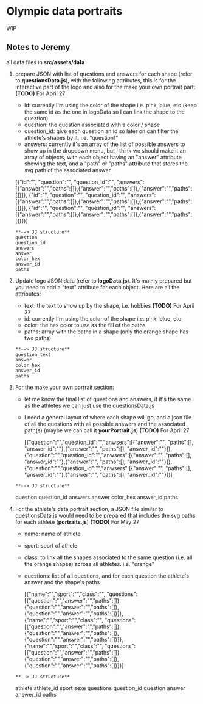 # Olympic data portraits

WIP

## Notes to Jeremy

all data files in **src/assets/data**

1. prepare JSON with list of questions and answers for each shape (refer to **questionsData.js**), with the following attributes, this is for the interactive part of the logo and also for the make your own portrait part: **(TODO)** For April 27
      - id: currently I'm using the color of the shape i.e. pink, blue, etc (keep the same id as the one in logoData so I can link the shape to the question)
      - question: the question associated with a color / shape
      - question_id: give each question an id so later on can filter the athlete's shapes by it, i.e. "question1"
      - answers: currently it's an array of the list of possible answers to show up in the dropdown menu, but I think we should make it an array of objects, with each object having an "answer" attribute showing the text, and a "path" or "paths" attribute that stores the svg path of the associated answer

      [{"id":"", "question":"", "question_id":"", "answers":[{"answer":"","paths":[]},{"answer":"","paths":[]},{"answer":"","paths":[]}]},
       {"id":"", "question":"", "question_id":"", "answers":[{"answer":"","paths":[]},{"answer":"","paths":[]},{"answer":"","paths":[]}]},
       {"id":"", "question":"", "question_id":"", "answers":[{"answer":"","paths":[]},{"answer":"","paths":[]},{"answer":"","paths":[]}]}]

       **--> JJ structure**
       question
       question_id
       answers
       answer
       color_hex
       answer_id
       paths
        
3. Update logo JSON data (refer to **logoData.js**).  It's mainly prepared but you need to add a "text" attribute for each object.  Here are all the attributes:
      - text: the text to show up by the shape, i.e. hobbies **(TODO)** For April 27
      - id: currently I'm using the color of the shape i.e. pink, blue, etc 
      - color: the hex color to use as the fill of the paths
      - paths: array with the paths in a shape (only the orange shape has two paths)

       **--> JJ structure**
       question_text
       answer
       color_hex
       answer_id
       paths

4. For the make your own portrait section:
      - let me know the final list of questions and answers, if it's the same as the athletes we can just use the questionsData.js
      - I need a general layout of where each shape will go, and a json file of all the questions with all possible answers and the associated path(s) (maybe we can call it **yourPortrait.js**) **(TODO)** For April 27

        [{"question":"","question_id":"","anwsers":[{"answer":"", "paths":[], "answer_id":""},{"answer":"", "paths":[], "answer_id":""}]},
        {"question":"","question_id":"","anwsers":[{"answer":"", "paths":[], "answer_id":""},{"answer":"", "paths":[], "answer_id":""}]},
        {"question":"","question_id":"","anwsers":[{"answer":"", "paths":[], "answer_id":""},{"answer":"", "paths":[], "answer_id":""}]}]

       **--> JJ structure**
      question
      question_id
      answers
      answer
      color_hex
      answer_id
      paths


5. For the athlete's data portrait section, a JSON file similar to questionsData.js would need to be prepared that includes the svg paths for each athlete (**portraits.js**) **(TODO)** For May 27
      - name: name of athlete
      - sport: sport of athele
      - class: to link all the shapes associated to the same question (i.e. all the orange shapes) across all athletes.  i.e. "orange"
      - questions: list of all questions, and for each question the athlete's answer and the shape's paths
  
        [{"name":"","sport":"","class":"", "questions": [{"question":"","answer":"","paths":[]},{"question":"","answer":"","paths":[]},{"question":"","answer":"","paths":[]}]},
        {"name":"","sport":"","class":"", "questions": [{"question":"","answer":"","paths":[]},{"question":"","answer":"","paths":[]},{"question":"","answer":"","paths":[]}]},
        {"name":"","sport":"","class":"", "questions": [{"question":"","answer":"","paths":[]},{"question":"","answer":"","paths":[]},{"question":"","answer":"","paths":[]}]}]
    
       **--> JJ structure**
      athlete
      athlete_id
      sport
      sexe
      questions
      question_id
      question
      answer
      answer_id
      paths
